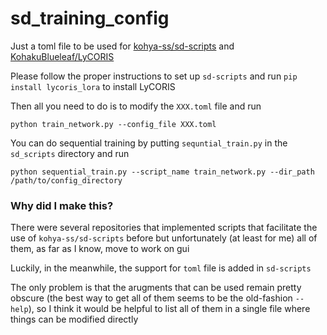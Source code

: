 # sd_training_config

Just a toml file to be used for [kohya-ss/sd-scripts](https://github.com/kohya-ss/sd-scripts/) and [KohakuBlueleaf/LyCORIS](https://github.com/KohakuBlueleaf/LyCORIS)

Please follow the proper instructions to set up `sd-scripts` and run `pip install lycoris_lora` to install LyCORIS

Then all you need to do is to modify the `XXX.toml` file and run

```
python train_network.py --config_file XXX.toml
```

You can do sequential training by putting `sequntial_train.py` in the `sd_scripts` directory and run

```
python sequential_train.py --script_name train_network.py --dir_path /path/to/config_directory

```


### Why did I make this?

There were several repositories that implemented scripts that facilitate the use of `kohya-ss/sd-scripts` before but unfortunately (at least for me) all of them, as far as I know, move to work on gui

Luckily, in the meanwhile, the support for `toml` file is added in `sd-scripts`

The only problem is that the arugments that can be used remain pretty obscure (the best way to get all of them seems to be the old-fashion `--help`), so I think it would be helpful to list all of them in a single file where things can be modified directly
